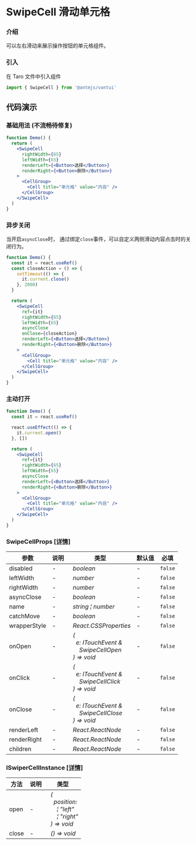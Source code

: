 # SwipeCell 滑动单元格

### 介绍

可以左右滑动来展示操作按钮的单元格组件。

### 引入

在 Taro 文件中引入组件

```js
import { SwipeCell } from '@antmjs/vantui'
```

## 代码演示

### 基础用法 (不流畅待修复)

```jsx
function Demo() {
  return (
    <SwipeCell
      rightWidth={65}
      leftWidth={65}
      renderLeft={<Button>选择</Button>}
      renderRight={<Button>删除</Button>}
    >
      <CellGroup>
        <Cell title="单元格" value="内容" />
      </CellGroup>
    </SwipeCell>
  )
}
```

### 异步关闭

当开启`asyncClose`时， 通过绑定`close`事件，可以自定义两侧滑动内容点击时的关闭行为。

```jsx
function Demo() {
  const it = react.useRef()
  const closeAction = () => {
    setTimeout(() => {
      it.current.close()
    }, 2000)
  }

  return (
    <SwipeCell
      ref={it}
      rightWidth={65}
      leftWidth={65}
      asyncClose
      onClose={closeAction}
      renderLeft={<Button>选择</Button>}
      renderRight={<Button>删除</Button>}
    >
      <CellGroup>
        <Cell title="单元格" value="内容" />
      </CellGroup>
    </SwipeCell>
  )
}
```

### 主动打开

```jsx
function Demo() {
  const it = react.useRef()

  react.useEffect(() => {
    it.current.open()
  }, [])

  return (
    <SwipeCell
      ref={it}
      rightWidth={65}
      leftWidth={65}
      asyncClose
      renderLeft={<Button>选择</Button>}
      renderRight={<Button>删除</Button>}
    >
      <CellGroup>
        <Cell title="单元格" value="内容" />
      </CellGroup>
    </SwipeCell>
  )
}
```

### SwipeCellProps [[详情]](https://github.com/AntmJS/vantui/tree/main/packages/vantui/types/swipe-cell.d.ts)

| 参数         | 说明 | 类型                                                                                                                                                                   | 默认值 | 必填    |
| ------------ | ---- | ---------------------------------------------------------------------------------------------------------------------------------------------------------------------- | ------ | ------- |
| disabled     | -    | _&nbsp;&nbsp;boolean<br/>_                                                                                                                                             | -      | `false` |
| leftWidth    | -    | _&nbsp;&nbsp;number<br/>_                                                                                                                                              | -      | `false` |
| rightWidth   | -    | _&nbsp;&nbsp;number<br/>_                                                                                                                                              | -      | `false` |
| asyncClose   | -    | _&nbsp;&nbsp;boolean<br/>_                                                                                                                                             | -      | `false` |
| name         | -    | _&nbsp;&nbsp;string&nbsp;&brvbar;&nbsp;number<br/>_                                                                                                                    | -      | `false` |
| catchMove    | -    | _&nbsp;&nbsp;boolean<br/>_                                                                                                                                             | -      | `false` |
| wrapperStyle | -    | _&nbsp;&nbsp;React.CSSProperties<br/>_                                                                                                                                 | -      | `false` |
| onOpen       | -    | _&nbsp;&nbsp;(<br/>&nbsp;&nbsp;&nbsp;&nbsp;e:&nbsp;ITouchEvent&nbsp;&<br/>&nbsp;&nbsp;&nbsp;&nbsp;&nbsp;&nbsp;SwipeCellOpen<br/>&nbsp;&nbsp;)&nbsp;=>&nbsp;void<br/>_  | -      | `false` |
| onClick      | -    | _&nbsp;&nbsp;(<br/>&nbsp;&nbsp;&nbsp;&nbsp;e:&nbsp;ITouchEvent&nbsp;&<br/>&nbsp;&nbsp;&nbsp;&nbsp;&nbsp;&nbsp;SwipeCellClick<br/>&nbsp;&nbsp;)&nbsp;=>&nbsp;void<br/>_ | -      | `false` |
| onClose      | -    | _&nbsp;&nbsp;(<br/>&nbsp;&nbsp;&nbsp;&nbsp;e:&nbsp;ITouchEvent&nbsp;&<br/>&nbsp;&nbsp;&nbsp;&nbsp;&nbsp;&nbsp;SwipeCellClose<br/>&nbsp;&nbsp;)&nbsp;=>&nbsp;void<br/>_ | -      | `false` |
| renderLeft   | -    | _&nbsp;&nbsp;React.ReactNode<br/>_                                                                                                                                     | -      | `false` |
| renderRight  | -    | _&nbsp;&nbsp;React.ReactNode<br/>_                                                                                                                                     | -      | `false` |
| children     | -    | _&nbsp;&nbsp;React.ReactNode<br/>_                                                                                                                                     | -      | `false` |

### ISwiperCellInstance [[详情]](https://github.com/AntmJS/vantui/tree/main/packages/vantui/types/swipe-cell.d.ts)

| 方法  | 说明 | 类型                                                                                                                                                                                                                      |
| ----- | ---- | ------------------------------------------------------------------------------------------------------------------------------------------------------------------------------------------------------------------------- |
| open  | -    | _&nbsp;&nbsp;(<br/>&nbsp;&nbsp;&nbsp;&nbsp;position:<br/>&nbsp;&nbsp;&nbsp;&nbsp;&nbsp;&nbsp;&brvbar;&nbsp;"left"<br/>&nbsp;&nbsp;&nbsp;&nbsp;&nbsp;&nbsp;&brvbar;&nbsp;"right"<br/>&nbsp;&nbsp;)&nbsp;=>&nbsp;void<br/>_ |
| close | -    | _&nbsp;&nbsp;()&nbsp;=>&nbsp;void<br/>_                                                                                                                                                                                   |
